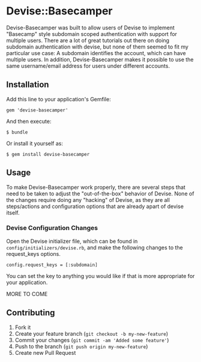 # Devise::Basecamper

Devise-Basecamper was built to allow users of Devise to implement "Basecamp" style subdomain scoped authentication with support for multiple users.  There are a lot of great tutorials out there on doing subdomain authentication with devise, but none of them seemed to fit
my particular use case: A subdomain identifies the account, which can have multiple users.  In addition, Devise-Basecamper makes it possible to use the same username/email address for users under different accounts.

## Installation

Add this line to your application's Gemfile:

	gem 'devise-basecamper'

And then execute:

    $ bundle

Or install it yourself as:

    $ gem install devise-basecamper

## Usage

To make Devise-Basecamper work properly, there are several steps that need to be taken to adjust the "out-of-the-box" behavior of Devise.  None of the changes require doing any "hacking" of Devise, as they are all steps/actions and configuration
options that are already apart of devise itself.  

### Devise Configuration Changes
Open the Devise initializer file, which can be found in `config/initializers/devise.rb`, and make the following changes to the request_keys options.

```
config.request_keys = [:subdomain]
```

You can set the key to anything you would like if that is more appropriate for your application.

MORE TO COME

## Contributing

1. Fork it
2. Create your feature branch (`git checkout -b my-new-feature`)
3. Commit your changes (`git commit -am 'Added some feature'`)
4. Push to the branch (`git push origin my-new-feature`)
5. Create new Pull Request
